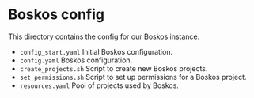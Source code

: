 # Boskos config

This directory contains the config for our
[Boskos](https://github.com/kubernetes/test-infra/tree/master/boskos) instance.

- `config_start.yaml` Initial Boskos configuration.
- `config.yaml` Boskos configuration.
- `create_projects.sh` Script to create new Boskos projects.
- `set_permissions.sh` Script to set up permissions for a Boskos project.
- `resources.yaml` Pool of projects used by Boskos.
